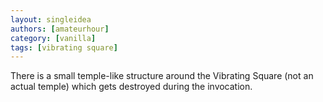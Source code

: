 ```yaml
---
layout: singleidea
authors: [amateurhour]
category: [vanilla]
tags: [vibrating square]
---
```

There is a small temple-like structure around the Vibrating Square (not an actual temple) which gets destroyed during the invocation.
